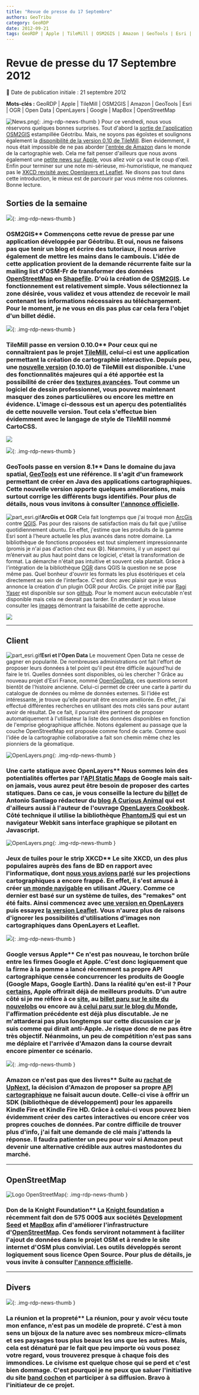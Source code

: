 ```yaml
---
title: "Revue de presse du 17 Septembre"
authors: GeoTribu
category: GeoRDP
date: 2012-09-21
tags: GeoRDP | Apple | TileMill | OSM2GIS | Amazon | GeoTools | Esri | OGR | Open Data | OpenLayers | Google | MapBox | OpenStreetMap
---
```


# Revue de presse du 17 Septembre 2012


:calendar: Date de publication initiale : 21 septembre 2012

**Mots-clés :** GeoRDP | Apple | TileMill | OSM2GIS | Amazon | GeoTools | Esri | OGR | Open Data | OpenLayers | Google | MapBox | OpenStreetMap


![News.png](https://cdn.geotribu.fr/images/internal/icons-rdp-news/news.png){: .img-rdp-news-thumb }
 Pour ce vendredi, nous vous réservons quelques bonnes surprises. Tout d'abord la [sortie de l'application OSM2GIS](#news1) estampillée Géotribu. Mais, ne soyons pas égoïstes et soulignons également la [disponibilité de la version 0.10 de TileMill](#news11). Bien évidemment, il nous était impossible de ne pas aborder [l'entrée de Amazon](#news24) dans le monde de la cartographie web. Cela me fait penser d'ailleurs que nous avons également une [petite news sur Apple](news13), vous allez voir ça vaut le coup d'œil. Enfin pour terminer sur une note mi-sérieuse, mi-humoristique, ne manquez pas le [XKCD revisité avec Openlayers et Leaflet](news23). Ne disons pas tout dans cette introduction, le mieux est de parcourir par vous même nos colonnes. Bonne lecture.



## Sorties de la semaine

 ![](https://cdn.geotribu.fr/images/internal/icons-rdp-news/world.png){: .img-rdp-news-thumb }

### OSM2GIS** Commençons cette revue de presse par une application développée par Géotribu. Et oui, nous ne faisons pas que tenir un blog et écrire des tutoriaux, il nous arrive également de mettre les mains dans le cambouis. L'idée de cette application provient de la demande récurrente faite sur la mailing list d'OSM-Fr de transformer des données [OpenStreetMap](https://www.openstreetmap.org/) en [Shapefile](https://fr.wikipedia.org/wiki/Shapefile). D'où la création de [OSM2GIS](http://www.osm974.re/osm2gis). Le fonctionnement est relativement simple. Vous sélectionnez la zone désirée, vous validez et vous attendez de recevoir le mail contenant les informations nécessaires au téléchargement. Pour le moment, je ne vous en dis pas plus car cela fera l'objet d'un billet dédié.



 ![](https://cdn.geotribu.fr/images/internal/icons-rdp-news/world.png){: .img-rdp-news-thumb }

### TileMill passe en version 0.10.0** Pour ceux qui ne connaîtraient pas le projet [TileMill](http://mapbox.com/tilemill/), celui-ci est une application permettant la création de cartographie interactive. Depuis peu, une [nouvelle version](http://mapbox.com/blog/announcing-tilemill-0.10.0/) (0.10.0) de TileMill est disponible. L'une des fonctionnalités majeures qui a été apportée est la possibilité de créer des [textures avancées](http://mapbox.com/tilemill/docs/guides/comp-op/). Tout comme un logiciel de dessin professionnel, vous pouvez maintenant masquer des zones particulières ou encore les mettre en évidence. L'image ci-dessous est un aperçu des potentialités de cette nouvelle version. Tout cela s'effectue bien évidemment avec le langage de style de TileMill nommé CartoCSS.

 ![](http://farm6.staticflickr.com/5321/7244528708_e27b5b0341_b.jpg)



 ![](https://cdn.geotribu.fr/images/internal/icons-rdp-news/world.png){: .img-rdp-news-thumb }

### GeoTools passe en version 8.1** Dans le domaine du java spatial, [GeoTools](http://www.geotools.org/) est une référence. Il s'agit d'un framework permettant de créer en Java des applications cartographiques. Cette nouvelle version apporte quelques améliorations, mais surtout corrige les différents bugs identifiés. Pour plus de détails, nous vous invitons à consulter [l'annonce officielle](http://geotoolsnews.blogspot.fr/2012/09/geotools-81-released.html).



 ![part_esri.gif](http://geotribu.net/sites/default/files/Tuto/img/Blog/divers/part_esri.gif)**ArcGis et OGR** Cela fait longtemps que j'ai troqué mon [ArcGis](http://www.arcgis.com/about/) contre [QGIS](https://www.qgis.org/). Pas pour des raisons de satisfaction mais du fait que j'utilise quotidiennement ubuntu. En effet, j'estime que les produits de la gamme Esri sont à l'heure actuelle les plus avancés dans notre domaine. La bibliothèque de fonctions proposées est tout simplement impressionnante (promis je n'ai pas d'action chez eux :smile:). Néanmoins, il y un aspect qui m’énervait au plus haut point dans ce logiciel, c'était la transformation de format. La démarche n'était pas intuitive et souvent cela plantait. Grâce à l'intégration de la bibliothèque [OGR](http://www.gdal.org/ogr/) dans QGIS la question ne se pose même pas. Quel bonheur d'ouvrir les formats les plus ésotériques et cela directement au sein de l'interface. C'est donc avec plaisir que je vous annonce la création d'un plugin OGR pour ArcGis. Ce projet initié par [Ragi Yaser](https://github.com/RBURHUM) est disponible sur son [github](https://github.com/RBURHUM/arcgis-ogr/). Pour le moment aucun exécutable n'est disponible mais cela ne devrait pas tarder. En attendant je vous laisse consulter les [images](https://github.com/RBURHUM/arcgis-ogr/#screenshots) démontrant la faisabilité de cette approche.

 ![](https://a248.e.akamai.net/camo.github.com/de8a1c81765232a333ee550c64d0e5e6c7bd14e7/687474703a2f2f692e696d6775722e636f6d2f54633074702e706e67)



----

## Client


 ![part_esri.gif](http://geotribu.net/sites/default/files/Tuto/img/Blog/divers/part_esri.gif)**Esri et l'Open Data** Le mouvement Open Data ne cesse de gagner en popularité. De nombreuses administrations ont fait l'effort de proposer leurs données à tel point qu'il peut être difficile aujourd'hui de faire le tri. Quelles données sont disponibles, où les chercher ? Grâce au nouveau projet d'Esri France, nommé [OpenGeoData](http://opengeodata.fr/home/webmap/viewer.html?useExisting=1), ces questions seront bientôt de l'histoire ancienne. Celui-ci permet de créer une carte à partir du catalogue de données ou même de données externes. Si l'idée est intéressante, je trouve qu'elle pourrait être encore améliorée. En effet, j'ai effectué différentes recherches en utilisant des mots clés sans pour autant avoir de résultat. De ce fait, il pourrait être pertinent de proposer automatiquement à l'utilisateur la liste des données disponibles en fonction de l'emprise géographique affichée. Notons également au passage que la couche OpenStreetMap est proposée comme fond de carte. Comme quoi l'idée de la cartographie collaborative a fait son chemin même chez les pionniers de la géomatique.



 ![OpenLayers.png](https://cdn.geotribu.fr/images/logos-icones/logiciels_librairies/openlayers.png){: .img-rdp-news-thumb }

### Une carte statique avec OpenLayers** Nous sommes loin des potentialités offertes par l'[API Static Maps](https://developers.google.com/maps/documentation/staticmaps/) de Google mais sait-on jamais, vous aurez peut être besoin de proposer des cartes statiques. Dans ce cas, je vous conseille la lecture du [billet](http://acuriousanimal.com/blog/2012/09/17/creating-static-maps-in-openlayers-using-phantomjs/) de Antonio Santiago rédacteur du [blog A Curious Animal](http://acuriousanimal.com) qui est d'ailleurs aussi à l'auteur de l'ouvrage [OpenLayers Cookbook](http://www.packtpub.com/openlayers-create-gis-web-applications-cookbook/book). Côté technique il utilise la bibliothèque [PhantomJS](http://phantomjs.org/) qui est un navigateur Webkit sans interface graphique se pilotant en Javascript.



 ![OpenLayers.png](https://cdn.geotribu.fr/images/logos-icones/logiciels_librairies/openlayers.png){: .img-rdp-news-thumb }

### Jeux de tuiles pour le strip XKCD** Le site XKCD, un des plus populaires auprès des fans de BD en rapport avec l'informatique, dont [nous vous avions parlé](http://geotribu.net/node/475#news32) sur les projections cartographiques a encore frappé. En effet, il s'est amusé à créer [un monde navigable](http://xkcd.com/1110/) en utilisant JQuery. Comme ce dernier est basé sur un système de tuiles, des "remakes" ont été faits. Ainsi commencez avec [une version en OpenLayers](http://research.geodan.nl/sites/xkcd/) puis essayez [la version Leaflet](http://xkcd-map.rent-a-geek.de/#10/1.0999/0.2005). Vous n'aurez plus de raisons d'ignorer les possibilités d'utilisations d'images non cartographiques dans OpenLayers et Leaflet.



 ![](https://cdn.geotribu.fr/images/internal/icons-rdp-news/world.png){: .img-rdp-news-thumb }

### Google versus Apple** Ce n'est pas nouveau, le torchon brûle entre les firmes Google et Apple. C'est donc logiquement que la firme à la pomme a lancé récemment sa propre API cartographique censée concurrencer les produits de Google (Google Maps, Google Earth). Dans la réalité qu'en est-il ? Pour [certains](http://www.gizmodo.fr/2012/08/10/apple-maps-3d.html), Apple offrirait déjà de meilleurs produits. D'un autre côté si je me réfère à ce [site](http://theamazingios6maps.tumblr.com/), au [billet paru sur le site du nouvelobs](http://obsession.nouvelobs.com/high-tech/20120921.OBS3158/les-10-rates-de-l-application-plans-d-apple.html) ou encore au [à celui paru sur le blog du Monde](http://bigbrowser.blog.lemonde.fr/2012/09/20/vous-netes-pas-ici-les-rates-de-la-nouvelle-cartographie-dapple/), l'affirmation précédente est déjà plus discutable. Je ne m'attarderai pas plus longtemps sur cette discussion car je suis comme qui dirait anti-Apple. Je risque donc de ne pas être très objectif. Néanmoins, un peu de compétition n'est pas sans me déplaire et l'arrivée d'Amazon dans la course devrait encore pimenter ce scénario.



 ![](https://cdn.geotribu.fr/images/internal/icons-rdp-news/world.png){: .img-rdp-news-thumb }

### Amazon ce n'est pas que des livres** Suite au [rachat de UpNext](http://www.itespresso.fr/amazon-capter-benefices-cartographie-54715.html), la décision d'Amazon de proposer sa propre [API cartographique](https://developer.amazon.com/sdk/mapssignup.html) ne faisait aucun doute. Celle-ci vise à offrir un SDK (bibliothèque de développement) pour les appareils Kindle Fire et Kindle Fire HD. Grâce à celui-ci vous pouvez bien évidemment créer des cartes interactives ou encore créer vos propres couches de données. Par contre difficile de trouver plus d'info, j'ai fait une demande de clé mais j'attends la réponse. Il faudra patienter un peu pour voir si Amazon peut devenir une alternative crédible aux autres mastodontes du marché.



----

## OpenStreetMap

 ![Logo OpenStreetMap](https://cdn.geotribu.fr/images/logos-icones/OpenStreetMap/Openstreetmap.png){: .img-rdp-news-thumb }

### Don de la Knight Foundation** La [Knight foundation](http://www.knightfoundation.org/press-room/press-release/six-ventures-bring-data-public-winners-knight-news/) a récemment fait don de 575 000$ aux sociétés [Development Seed](http://developmentseed.org/) et [MapBox](http://mapbox.com/) afin d'améliorer l'infrastructure d'[OpenStreetMap](https://www.openstreetmap.org/). Ces fonds serviront notamment à faciliter l'ajout de données dans le projet OSM et à rendre le site internet d'OSM plus convivial. Les outils développés seront logiquement sous licence Open Source. Pour plus de détails, je vous invite à consulter [l'annonce officielle](http://mapbox.com/blog/knight-invests-openstreetmap/).



----

## Divers

 ![](https://cdn.geotribu.fr/images/internal/icons-rdp-news/world.png){: .img-rdp-news-thumb }

### La réunion et la propreté** La réunion, pour y avoir vécu toute mon enfance, n'est pas un modèle de propreté. C'est à mon sens un bijoux de la nature avec ses nombreux micro-climats et ses paysages tous plus beaux les uns que les autres. Mais, cela est dénaturé par le fait que peu importe où vous posez votre regard, vous trouverez presque à chaque fois des immondices. Le civisme est quelque chose qui se perd et c'est bien dommage. C'est pourquoi je ne peux que saluer l'initiative du site [band cochon](http://www.bandcochon.re/) et participer à sa diffusion. Bravo à l'initiateur de ce projet.
